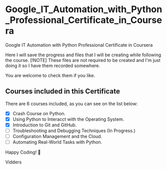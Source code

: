 # Google_IT_Automation_with_Python_Professional_Certificate_in_Coursera
Google IT Automation with Python Professional Certificate in Coursera

Here I will save the progress and files that I will be creating while following the course. 
[!NOTE]
These files are not required to be created and I'm just doing it so I have them recorded somewhere.

You are welcome to check them if you like.

## Courses included in this Certificate 
There are 6 courses included, as you can see on the list below:
- [x] Crash Course on Python.
- [x] Using Python to Interacct with the Operating System.
- [x] Introduction to Git and GitHub.
- [ ] Troubleshooting and Debugging Techniques (In Progress.)
- [ ] Configuration Management and the Cloud.
- [ ] Automating Real-World Tasks with Python.

Happy Coding! :tada:

Vidders
